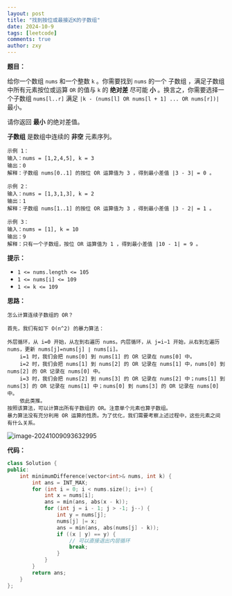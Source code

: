 ```yaml
---
layout: post
title: "找到按位或最接近K的子数组"
date: 2024-10-9
tags: [leetcode]
comments: true
author: zxy
---
```


**题目：**

给你一个数组 `nums` 和一个整数 `k` 。你需要找到 `nums` 的一个 子数组 ，满足子数组中所有元素按位或运算 `OR` 的值与 `k` 的 **绝对差** 尽可能 **小** 。换言之，你需要选择一个子数组 `nums[l..r]` 满足 `|k - (nums[l] OR nums[l + 1] ... OR nums[r])|` 最小。

请你返回 **最小** 的绝对差值。

**子数组** 是数组中连续的 **非空** 元素序列。

```
示例 1：
输入：nums = [1,2,4,5], k = 3
输出：0
解释：子数组 nums[0..1] 的按位 OR 运算值为 3 ，得到最小差值 |3 - 3| = 0 。

示例 2：
输入：nums = [1,3,1,3], k = 2
输出：1
解释：子数组 nums[1..1] 的按位 OR 运算值为 3 ，得到最小差值 |3 - 2| = 1 。

示例 3：
输入：nums = [1], k = 10
输出：9
解释：只有一个子数组，按位 OR 运算值为 1 ，得到最小差值 |10 - 1| = 9 。
```

**提示：**

- `1 <= nums.length <= 105`
- `1 <= nums[i] <= 109`
- `1 <= k <= 109`

**思路：**

```
怎么计算连续子数组的 OR？

首先，我们有如下 O(n^2) 的暴力算法：

外层循环，从 i=0 开始，从左到右遍历 nums。内层循环，从 j=i−1 开始，从右到左遍历 nums，更新 nums[j]=nums[j] ∣ nums[i]。
	i=1 时，我们会把 nums[0] 到 nums[1] 的 OR 记录在 nums[0] 中。
	i=2 时，我们会把 nums[1] 到 nums[2] 的 OR 记录在 nums[1] 中，nums[0] 到 nums[2] 的 OR 记录在 nums[0] 中。
	i=3 时，我们会把 nums[2] 到 nums[3] 的 OR 记录在 nums[2] 中；nums[1] 到 nums[3] 的 OR 记录在 nums[1] 中；nums[0] 到 nums[3] 的 OR 记录在 nums[0] 中。
	依此类推。
按照该算法，可以计算出所有子数组的 OR。注意单个元素也算子数组。
暴力算法没有充分利用 OR 运算的性质。为了优化，我们需要考察上述过程中，这些元素之间有什么关系。
```

![image-20241009093632995](https://zxyandzxy.github.io/images/202410090936269.png)

**代码：**

```cpp
class Solution {
public:
    int minimumDifference(vector<int>& nums, int k) {
        int ans = INT_MAX;
        for (int i = 0; i < nums.size(); i++) {
            int x = nums[i];
            ans = min(ans, abs(x - k));
            for (int j = i - 1; j > -1; j--) {
                int y = nums[j];
                nums[j] |= x;
                ans = min(ans, abs(nums[j] - k));
                if ((x | y) == y) {
                    // 可以直接退出内层循环
                    break;
                }
            }
        } 
        return ans;
    }
};
```



